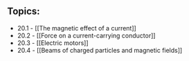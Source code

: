 ## Topics:
- 20.1 - [[The magnetic effect of a current]]
- 20.2 - [[Force on a current-carrying conductor]]
- 20.3 - [[Electric motors]]
- 20.4 - [[Beams of charged particles and magnetic fields]]